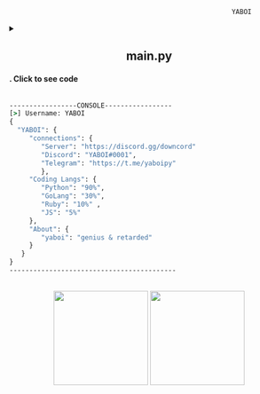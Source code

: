 
```
  	                                                    YABOI
```


<details>

  <summary> <h2 align = "center">main.py</h2><h4>. Click to see code </h4></summary>
  <br>
  
  
```python
import httpx, time, os


def main(user):

    headers = {
      "content-type": "application/json"
      "auth": "aWxvdmVjdW5ueQ=="
    }
    payload = {
      "username": user
    }
    try:
        x = client.get(f"http://yaboi.com/database/{user}/info", headers=headers, json=payload)
        if x.status_code == 200:
            print(x.json)
        elif x.status_code != 200:
            print("Failed: ", x.text)
          
     except Exception as err:
         print(err)


def menu():
    global client
    db = client.get(f"http://yaboi.com/database").text.splitlines()
    user  = input("[>] Username: ")
    if user in db:
        proxy = "nl.yaboi.com:6969"
        proxies = {"http://": f"http://{proxy}"}
        client = httpx.Client(proxies=proxies)
        main(user)
    else:
        print("User: ",user, + "Not Found")
        time.sleep(1)
        os.system("cls||clear")
        menu()
menu()

```

</p>
</details>

```cmd
-----------------CONSOLE-----------------
[>] Username: YABOI
{
  "YABOI": {
     "connections": {
        "Server": "https://discord.gg/downcord"
        "Discord": "YABOI#0001",
        "Telegram": "https://t.me/yaboipy"
        },
     "Coding Langs": {
        "Python": "90%",
        "GoLang": "30%",
        "Ruby": "10%" ,
        "JS": "5%"
     },
     "About": {
        "yaboi": "genius & retarded"
     }
   }
}
------------------------------------------

```
  
</h1>



<h2 align="center"> 
 <p align="center">   
 
<img height=170 src="https://github-readme-stats.vercel.app/api/top-langs/?username=YABOIpy&langs_count=8&theme=dark">




 <img height=170 src="https://github-readme-stats.vercel.app/api?username=YABOI-py&count_private=true&show_icons=true&theme=dark"> 
 </h2> 

 </p> 

 
